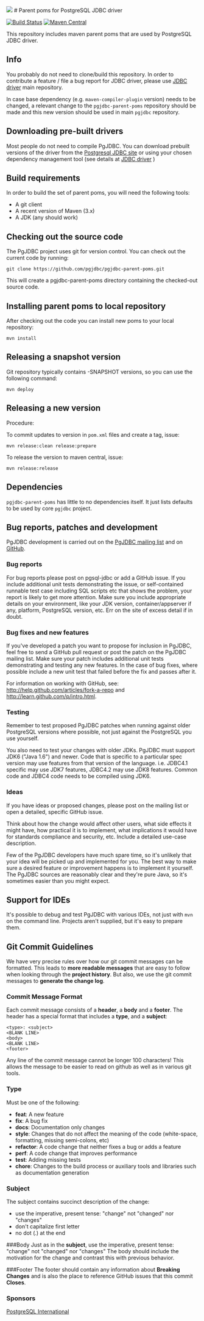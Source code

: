 <img src="http://developer.postgresql.org/~josh/graphics/logos/elephant-64.png" />
# Parent poms for PostgreSQL JDBC driver

[![Build Status](https://travis-ci.org/pgjdbc/pgjdbc-parent-poms.png)](https://travis-ci.org/pgjdbc/pgjdbc-parent-poms)
[![Maven Central](https://maven-badges.herokuapp.com/maven-central/org.postgresql/pgjdbc-versions/badge.svg)](https://maven-badges.herokuapp.com/maven-central/org.postgresql/pgjdbc-versions)

This repository includes maven parent poms that are used by PostgreSQL JDBC driver.

## Info

You probably do not need to clone/build this repository.
In order to contribute a feature / file a bug report for JDBC driver, please use [JDBC driver](http://github.com/pgjdbc/pgjdbc) main repository.

In case base dependency (e.g. `maven-compiler-plugin` version) needs to be changed, a relevant change to the `pgjdbc-parent-poms` repository should
be made and this new version should be used in main `pgjdbc` repository.

## Downloading pre-built drivers

Most people do not need to compile PgJDBC. You can download prebuilt versions of the driver 
from the [Postgresql JDBC site](http://jdbc.postgresql.org/) or using your chosen dependency management tool
(see details at [JDBC driver](http://github.com/pgjdbc/pgjdbc) )

## Build requirements

In order to build the set of parent poms, you will need the following tools:

- A git client
- A recent version of Maven (3.x)
- A JDK (any should work)

## Checking out the source code

The PgJDBC project uses git for version control. You can check out the current code by running:

    git clone https://github.com/pgjdbc/pgjdbc-parent-poms.git

This will create a pgjdbc-parent-poms directory containing the checked-out source code.

## Installing parent poms to local repository

After checking out the code you can install new poms to your local repository:

    mvn install

## Releasing a snapshot version

Git repository typically contains -SNAPSHOT versions, so you can use the following command:

    mvn deploy

## Releasing a new version

Procedure:

To commit updates to version in `pom.xml` files and create a tag, issue:

    mvn release:clean release:prepare

To release the version to maven central, issue:

    mvn release:release

## Dependencies

`pgjdbc-parent-poms` has little to no dependencies itself. It just lists defaults to be used by core `pgjdbc` project.

## Bug reports, patches and development

PgJDBC development is carried out on the [PgJDBC mailing list](https://jdbc.postgresql.org/community/mailinglist.html) and on [GitHub](https://github.com/pgjdbc/pgjdbc).

### Bug reports

For bug reports please post on pgsql-jdbc or add a GitHub issue. If you include
additional unit tests demonstrating the issue, or self-contained runnable test
case including SQL scripts etc that shows the problem, your report is likely to
get more attention. Make sure you include appropriate details on your
environment, like your JDK version, container/appserver if any, platform,
PostgreSQL version, etc. Err on the site of excess detail if in doubt.

### Bug fixes and new features

If you've developed a patch you want to propose for inclusion in PgJDBC, feel
free to send a GitHub pull request or post the patch on the PgJDBC mailing
list.  Make sure your patch includes additional unit tests demonstrating and
testing any new features. In the case of bug fixes, where possible include a
new unit test that failed before the fix and passes after it.

For information on working with GitHub, see: http://help.github.com/articles/fork-a-repo and http://learn.github.com/p/intro.html.

### Testing

Remember to test proposed PgJDBC patches when running against older PostgreSQL
versions where possible, not just against the PostgreSQL you use yourself.

You also need to test your changes with older JDKs. PgJDBC must support JDK6
("Java 1.6") and newer. Code that is specific to a particular spec version
may use features from that version of the language. i.e. JDBC4.1 specific 
may use JDK7 features, JDBC4.2 may use JDK8 features.
Common code and JDBC4 code needs to be compiled using JDK6.

### Ideas

If you have ideas or proposed changes, please post on the mailing list or
open a detailed, specific GitHub issue.

Think about how the change would affect other users, what side effects it
might have, how practical it is to implement, what implications it would
have for standards compliance and security, etc. Include a detailed use-case
description.

Few of the PgJDBC developers have much spare time, so it's unlikely that your
idea will be picked up and implemented for you. The best way to make sure a
desired feature or improvement happens is to implement it yourself. The PgJDBC
sources are reasonably clear and they're pure Java, so it's sometimes easier
than you might expect.

## Support for IDEs

It's possible to debug and test PgJDBC with various IDEs, not just with `mvn` on
the command line. Projects aren't supplied, but it's easy to prepare them.

## <a name="commit"></a> Git Commit Guidelines

We have very precise rules over how our git commit messages can be formatted.  This leads to **more
readable messages** that are easy to follow when looking through the **project history**.  But also,
we use the git commit messages to **generate the change log**.

### Commit Message Format
Each commit message consists of a **header**, a **body** and a **footer**.  The header has a special
format that includes a **type**, and a **subject**:

```
<type>: <subject>
<BLANK LINE>
<body>
<BLANK LINE>
<footer>
```

Any line of the commit message cannot be longer 100 characters! This allows the message to be easier
to read on github as well as in various git tools.

### Type
Must be one of the following:

* **feat**: A new feature
* **fix**: A bug fix
* **docs**: Documentation only changes
* **style**: Changes that do not affect the meaning of the code (white-space, formatting, missing
  semi-colons, etc)
* **refactor**: A code change that neither fixes a bug or adds a feature
* **perf**: A code change that improves performance
* **test**: Adding missing tests
* **chore**: Changes to the build process or auxiliary tools and libraries such as documentation
  generation

### Subject
The subject contains succinct description of the change:

* use the imperative, present tense: "change" not "changed" nor "changes"
* don't capitalize first letter
* no dot (.) at the end

###Body
Just as in the **subject**, use the imperative, present tense: "change" not "changed" nor "changes"
The body should include the motivation for the change and contrast this with previous behavior.

###Footer
The footer should contain any information about **Breaking Changes** and is also the place to
reference GitHub issues that this commit **Closes**.


### Sponsors

[PostgreSQL International](http://www.postgresintl.com)
